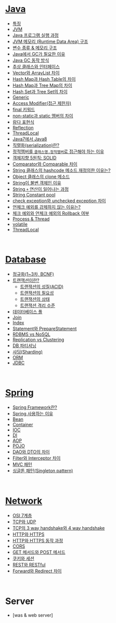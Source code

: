<br />

# [Java](https://github.com/hyerin6/TIL/tree/main/Interview/Java)     
* [특징](https://github.com/hyerin6/TIL/tree/main/Interview/Java#특징)    
* [JVM](https://github.com/hyerin6/TIL/tree/main/Interview/Java#jvm)   
* [Java 프로그램 실행 과정](https://github.com/hyerin6/TIL/tree/main/Interview/Java#java-프로그램-실행-과정)   
* [JVM 메모리 (Runtime Data Area) 구조](https://github.com/hyerin6/TIL/tree/main/Interview/Java#jvm-메모리-runtime-data-area-구조)   
* [변수 종류 & 메모리 구조](https://github.com/hyerin6/TIL/tree/main/Interview/Java#변수-종류--메모리-구조)    
* [Java에서 GC가 필요한 이유](https://github.com/hyerin6/TIL/tree/main/Interview/Java#java에서-gc가-필요한-이유)   
* [Java GC 동작 방식](https://github.com/hyerin6/TIL/tree/main/Interview/Java#java-gc-동작-방식)   
* [추상 클래스와 인터페이스](https://github.com/hyerin6/TIL/tree/main/Interview/Java#추상-클래스와-인터페이스)   
* [Vector와 ArrayList 차이](https://github.com/hyerin6/TIL/tree/main/Interview/Java#vector와-arraylist-차이)   
* [Hash Map과 Hash Table의 차이](https://github.com/hyerin6/TIL/tree/main/Interview/Java#hash-map과-hash-table의-차이)     
* [Hash Map과 Tree Map의 차이](https://github.com/hyerin6/TIL/tree/main/Interview/Java#hash-map과-tree-map의-차이)      
* [Hash Set과 Tree Set의 차이](https://github.com/hyerin6/TIL/tree/main/Interview/Java#hash-set과-tree-set의-차이)   
* [Generic](https://github.com/hyerin6/TIL/tree/main/Interview/Java#generic)   
* [Access Modifier(접근 제한자)](https://github.com/hyerin6/TIL/tree/main/Interview/Java#access-modifier접근-제한자)   
* [final 키워드](https://github.com/hyerin6/TIL/tree/main/Interview/Java#final-키워드)    
* [non-static과 static 멤버의 차이](https://github.com/hyerin6/TIL/tree/main/Interview/Java#non-static과-static-멤버의-차이)    
* [람다 표현식](https://github.com/hyerin6/TIL/tree/main/Interview/Java#람다-표현식)    
* [Reflection](https://github.com/hyerin6/TIL/tree/main/Interview/Java#reflection)     
* [ThreadLocal](https://github.com/hyerin6/TIL/tree/main/Interview/Java#threadLocal)     
* [Java7에서 Java8](https://github.com/hyerin6/TIL/tree/main/Interview/Java#java7에서-java8)     
* [직렬화(serialization)란?](https://github.com/hyerin6/TIL/tree/main/Interview/Java#직렬화serialization란)     
* [정적멤버를 `클래스명.정적멤버`로 접근해야 하는 이유](https://github.com/hyerin6/TIL/tree/main/Interview/Java#정적멤버를-클래스명정적멤버로-접근해야-하는-이유)     
* [객체지향 5원칙: SOLID](https://github.com/hyerin6/TIL/tree/main/Interview/Java#객체지향-5원칙-solid)    
* [Comparator와 Comparable 차이](https://github.com/hyerin6/TIL/tree/main/Interview/Java#comparator와-comparable-차이)    
* [String 클래스의 hashcode 메소드 재정의한 이유는?](https://github.com/hyerin6/TIL/tree/main/Interview/Java#string-클래스의-hashcode-메소드-재정의한-이유는)    
* [Object 클래스의 clone 메소드](https://github.com/hyerin6/TIL/tree/main/Interview/Java#object-클래스의-clone-메소드)    
* [String이 불변 객체인 이유](https://github.com/hyerin6/TIL/tree/main/Interview/Java#string이-불변-객체인-이유)    
* [String `+` 연산이 일어나는 과정](https://github.com/hyerin6/TIL/tree/main/Interview/Java#string--연산이-일어나는-과정)    
* [String Constant pool](https://github.com/hyerin6/TIL/tree/main/Interview/Java#string-constant-pool)    
* [check exception와 unchecked exception 차이](https://github.com/hyerin6/TIL/tree/main/Interview/Java#check-exception와-unchecked-exception-차이)    
* [언체크 예외를 강제하지 않는 이유는?](https://github.com/hyerin6/TIL/tree/main/Interview/Java#언체크-예외를-강제하지-않는-이유는)    
* [체크 예외와 언체크 예외의 Rollback 여부](https://github.com/hyerin6/TIL/tree/main/Interview/Java#체크-예외와-언체크-예외의-rollback-여부)    
* [Process & Thread](https://github.com/hyerin6/TIL/tree/main/Interview/Java#process--thread)  
* [volatile](https://github.com/hyerin6/TIL/tree/main/Interview/Java#volatile)  
* [ThreadLocal](https://github.com/hyerin6/TIL/tree/main/Interview/Java#threadLocal)  


<br />


# [Database](https://github.com/hyerin6/TIL/tree/main/Interview/Database) 
* [정규화(1~3차, BCNF)](https://github.com/hyerin6/TIL/tree/main/Interview/Database#정규화13차-bcnf)
* [트랜잭션이란?](https://github.com/hyerin6/TIL/tree/main/Interview/Database#트랜잭션이란) 
    - [트랜잭션의 성질(ACID)](https://github.com/hyerin6/TIL/tree/main/Interview/Database#트랜잭션의-성질-acid) 
    - [트랜잭션의 필요성](https://github.com/hyerin6/TIL/tree/main/Interview/Database#트랜잭션의-필요성) 
    - [트랜잭션의 상태](https://github.com/hyerin6/TIL/tree/main/Interview/Database#트랜잭션의-상태) 
    - [트랜잭션 격리 수준](https://github.com/hyerin6/TIL/tree/main/Interview/Database#트랜잭션-격리-수준) 
* [데이터베이스 풀](https://github.com/hyerin6/TIL/tree/main/Interview/Database#데이터베이스-풀)
* [Join](https://github.com/hyerin6/TIL/tree/main/Interview/Database#join)
* [Index](https://github.com/hyerin6/TIL/tree/main/Interview/Database#index)
* [Statement와 PrepareStatement](https://github.com/hyerin6/TIL/tree/main/Interview/Database#statement와-preparestatement)
* [RDBMS vs NoSQL](https://github.com/hyerin6/TIL/tree/main/Interview/Database#rdbms-vs-nosql)
* [Replication vs Clustering](https://github.com/hyerin6/TIL/tree/main/Interview/Database#replication-vs-clustering)  
* [DB 파티셔닝](https://github.com/hyerin6/TIL/tree/main/Interview/Database#db-파티셔닝)
* [샤딩(Sharding)](https://github.com/hyerin6/TIL/tree/main/Interview/Database#샤딩sharding)
* [ORM](https://github.com/hyerin6/TIL/tree/main/Interview/Database#orm)
* [JDBC](https://github.com/hyerin6/TIL/tree/main/Interview/Database#jdbc)

<br />

# [Spring](https://github.com/hyerin6/TIL/tree/main/Interview/Spring)    
* [Spring Framework란?](https://github.com/hyerin6/TIL/tree/main/Interview/Spring#spring-framework란)
* [Spring 사용하는 이유](https://github.com/hyerin6/TIL/tree/main/Interview/Spring#spring-%EC%82%AC%EC%9A%A9%ED%95%98%EB%8A%94-%EC%9D%B4%EC%9C%A0)
* [Bean](https://github.com/hyerin6/TIL/tree/main/Interview/Spring#bean)
* [Container](https://github.com/hyerin6/TIL/tree/main/Interview/Spring#container)
* [IOC](https://github.com/hyerin6/TIL/tree/main/Interview/Spring#ioc)
* [DI](https://github.com/hyerin6/TIL/tree/main/Interview/Spring#di)
* [AOP](https://github.com/hyerin6/TIL/tree/main/Interview/Spring#aop)
* [POJO](https://github.com/hyerin6/TIL/tree/main/Interview/Spring#pojo)
* [DAO와 DTO의 차이](https://github.com/hyerin6/TIL/tree/main/Interview/Spring#dao와-dto의-차이)
* [Filter와 Interceptor 차이](https://github.com/hyerin6/TIL/tree/main/Interview/Spring#filter와-interceptor-차이)
* [MVC 패턴](https://github.com/hyerin6/TIL/tree/main/Interview/Spring#mvc-패턴)
* [싱글톤 패턴(Singleton pattern)]()

<br />

# [Network](https://github.com/hyerin6/TIL/tree/main/Interview/Network)
* [OSI 7계층](https://github.com/hyerin6/TIL/tree/main/Interview/Network#osi-7계층)
* [TCP와 UDP](https://github.com/hyerin6/TIL/tree/main/Interview/Network#tcp와-udp)
* [TCP의 3 way handshake와 4 way handshake](https://github.com/hyerin6/TIL/tree/main/Interview/Network#tcp의-3-way-handshake와-4-way-handshake)
* [HTTP와 HTTPS](https://github.com/hyerin6/TIL/tree/main/Interview/Network#http와-https)
* [HTTP와 HTTPS 동작 과정](https://github.com/hyerin6/TIL/tree/main/Interview/Network#http와-https-동작-과정)
* [CORS](https://github.com/hyerin6/TIL/tree/main/Interview/Network#cors)
* [GET 메서드와 POST 메서드](https://github.com/hyerin6/TIL/tree/main/Interview/Network#get-메서드와-post-메서드)
* [쿠키와 세션](https://github.com/hyerin6/TIL/tree/main/Interview/Network#쿠키와-세션)    
* [REST와 RESTful](https://github.com/hyerin6/TIL/tree/main/Interview/Network#rest와-restful)
* [Forward와 Redirect 차이](https://github.com/hyerin6/TIL/tree/main/Interview/Network#forward와-redirect-차이)

<br />

# Server 
* [was & web server]

<br />

